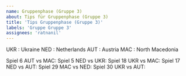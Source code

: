 ```yaml
---
name: Gruppenphase (Gruppe 3)
about: Tips für Gruppenphase (Gruppe 3)
title: 'Tips Gruppenphase (Gruppe 3)'
labels: 'Gruppe Gruppe 3'
assignees: 'ratnanil'
---
```


UKR :  Ukraine
NED :  Netherlands
AUT :  Austria
MAC :  North Macedonia

Spiel 6 AUT vs MAC:
Spiel 5 NED vs UKR:
Spiel 18 UKR vs MAC:
Spiel 17 NED vs AUT:
Spiel 29 MAC vs NED:
Spiel 30 UKR vs AUT:
